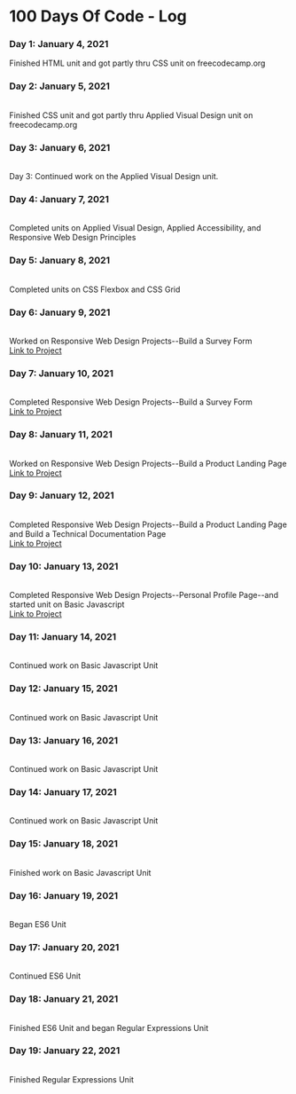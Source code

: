 # 100 Days Of Code - Log

### Day 1: January 4, 2021
Finished HTML unit and got partly thru CSS unit on freecodecamp.org
<br>
<h3><b>Day 2: January 5, 2021</b></h3>
<br>
Finished CSS unit and got partly thru Applied Visual Design unit on freecodecamp.org
<br>
<h3><b>Day 3: January 6, 2021</b></h3>
<br>
Day 3: Continued work on the Applied Visual Design unit. 
<br>
<h3><b>Day 4: January 7, 2021</b></h3>
<br>
Completed units on Applied Visual Design, Applied Accessibility, and Responsive Web Design Principles
<br>
<h3><b>Day 5: January 8, 2021</b></h3>
<br>
Completed units on CSS Flexbox and CSS Grid
<br>
<h3><b>Day 6: January 9, 2021</b></h3>
<br>
Worked on Responsive Web Design Projects--Build a Survey Form
<br>
<a href="https://codepen.io/lmlanigan/pen/RwGBZdr">Link to Project</a>
<br>
<h3><b>Day 7: January 10, 2021</b></h3>
<br>
Completed Responsive Web Design Projects--Build a Survey Form
<br>
<a href="https://codepen.io/lmlanigan/pen/RwGBZdr">Link to Project</a>
<br>
<h3><b>Day 8: January 11, 2021</b></h3>
<br>
Worked on Responsive Web Design Projects--Build a Product Landing Page
<br>
<a href="https://codepen.io/lmlanigan/pen/yLaxQZY">Link to Project</a>
<br>
<h3><b>Day 9: January 12, 2021</b></h3>
<br>
Completed Responsive Web Design Projects--Build a Product Landing Page and Build a Technical Documentation Page
<br>
<a href="https://codepen.io/lmlanigan/pen/ZEpqXvj">Link to Project</a>
<br>
<h3><b>Day 10: January 13, 2021</b></h3>
<br>
Completed Responsive Web Design Projects--Personal Profile Page--and started unit on Basic Javascript
<br>
<a href="https://codepen.io/lmlanigan/pen/GqoJJG">Link to Project</a>
<br>
<h3><b>Day 11: January 14, 2021</b></h3>
<br>
Continued work on Basic Javascript Unit
<br>
<h3><b>Day 12: January 15, 2021</b></h3>
<br>
Continued work on Basic Javascript Unit
<br>
<h3><b>Day 13: January 16, 2021</b></h3>
<br>
Continued work on Basic Javascript Unit
<h3><b>Day 14: January 17, 2021</b></h3>
<br>
Continued work on Basic Javascript Unit
<br>
<h3><b>Day 15: January 18, 2021</b></h3>
<br>
Finished work on Basic Javascript Unit
<br>
<h3><b>Day 16: January 19, 2021</b></h3>
<br>
Began ES6 Unit
<br>
<h3><b>Day 17: January 20, 2021</b></h3>
<br>
Continued ES6 Unit
<br>
<h3><b>Day 18: January 21, 2021</b></h3>
<br>
Finished ES6 Unit and began Regular Expressions Unit
<br>
<h3><b>Day 19: January 22, 2021</b></h3>
<br>
Finished Regular Expressions Unit
